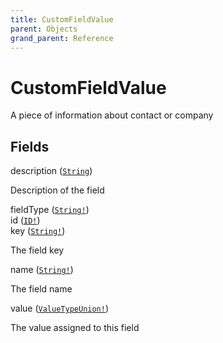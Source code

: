 ```yaml
---
title: CustomFieldValue
parent: Objects
grand_parent: Reference
---
```


# CustomFieldValue

A piece of information about contact or company

## Fields

<div class="field-entry ">
  <span id="description" class="field-name anchored">description (<code><a href="/docs/reference/scalar/string">String</a></code>)</span>

  <div class="description-wrapper">
   <p>Description of the field</p>

  </div>
</div>

<div class="field-entry ">
  <span id="field_type" class="field-name anchored">fieldType (<code><a href="/docs/reference/scalar/string">String!</a></code>)</span>

  <div class="description-wrapper">

  </div>
</div>

<div class="field-entry ">
  <span id="id" class="field-name anchored">id (<code><a href="/docs/reference/scalar/id">ID!</a></code>)</span>

  <div class="description-wrapper">

  </div>
</div>

<div class="field-entry ">
  <span id="key" class="field-name anchored">key (<code><a href="/docs/reference/scalar/string">String!</a></code>)</span>

  <div class="description-wrapper">
   <p>The field key</p>

  </div>
</div>

<div class="field-entry ">
  <span id="name" class="field-name anchored">name (<code><a href="/docs/reference/scalar/string">String!</a></code>)</span>

  <div class="description-wrapper">
   <p>The field name</p>

  </div>
</div>

<div class="field-entry ">
  <span id="value" class="field-name anchored">value (<code><a href="/docs/reference/union/value_type_union">ValueTypeUnion!</a></code>)</span>

  <div class="description-wrapper">
   <p>The value assigned to this field</p>

  </div>
</div>

